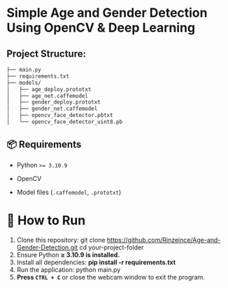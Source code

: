 # Simple Age and Gender Detection Using OpenCV & Deep Learning

## Project Structure:
``` bash
├── main.py
├── requirements.txt
├── models/
│   ├── age_deploy.prototxt
│   ├── age_net.caffemodel
│   ├── gender_deploy.prototxt
│   ├── gender_net.caffemodel
│   ├── opencv_face_detector.pbtxt
│   └── opencv_face_detector_uint8.pb
```

## 📦 Requirements

-   Python `>= 3.10.9`
    
-   OpenCV
    
-   Model files (`.caffemodel`, `.prototxt`)

# 🚀 How to Run
1. Clone this repository: 
git clone <https://github.com/Rinzeince/Age-and-Gender-Detection.git>
cd your-project-folder
2. Ensure Python **≥ 3.10.9 is installed.**
3. Install all dependencies:
**pip install -r requirements.txt**
4. Run the application:
python main.py
5.  **Press `CTRL + C`** or close the webcam window to exit the program.
